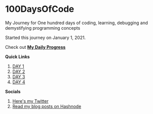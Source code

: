 # 100DaysOfCode

My Journey for One hundred days of coding, learning, debugging and demystifying programming concepts

Started this journey on January 1, 2021.

Check out **[My Daily Progress](./MyDailyProgress.md)**

**Quick Links**
1. [DAY 1](./Day-1/notes.md)
2. [DAY 2](./Day-2/notes.md)
3. [DAY 3](./Day-3/notes.md)
4. [DAY 4](./Day-4/notes.md)

**Socials**
1. [Here's my Twitter](https://twitter.com/umuks_)
2. [Read my blog posts on Hashnode](https://godswillumukoro.hashnode.dev/)


